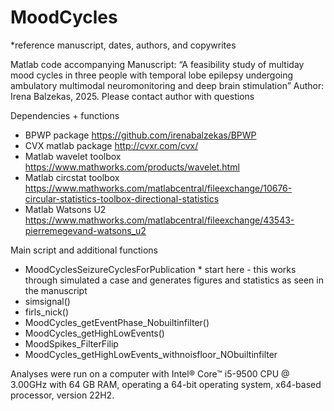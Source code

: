 # MoodCycles

*reference manuscript, dates, authors, and copywrites

Matlab code accompanying Manuscript: “A feasibility study of multiday mood cycles in three people with temporal lobe epilepsy undergoing ambulatory multimodal neuromonitoring and deep brain stimulation”
Author: Irena Balzekas, 2025. Please contact author with questions

Dependencies + functions
- BPWP package https://github.com/irenabalzekas/BPWP
- CVX matlab package http://cvxr.com/cvx/
- Matlab wavelet toolbox https://www.mathworks.com/products/wavelet.html
- Matlab circstat toolbox https://www.mathworks.com/matlabcentral/fileexchange/10676-circular-statistics-toolbox-directional-statistics
- Matlab Watsons U2 https://www.mathworks.com/matlabcentral/fileexchange/43543-pierremegevand-watsons_u2

Main script and additional functions
 - MoodCyclesSeizureCyclesForPublication * start here - this works through simulated a case and generates figures and statistics as seen in the manuscript
 - simsignal() 
 - firls_nick()
 - MoodCycles_getEventPhase_Nobuiltinfilter()
 - MoodCycles_getHighLowEvents()
 - MoodSpikes_FilterFilip
 - MoodCycles_getHighLowEvents_withnoisfloor_NObuiltinfilter

Analyses were run on a computer with Intel® Core™ i5-9500 CPU @ 3.00GHz with 64 GB RAM, operating a 64-bit operating system, x64-based processor, version 22H2. 
